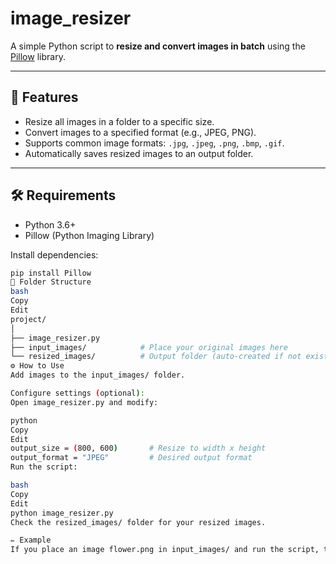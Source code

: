# image_resizer
A simple Python script to **resize and convert images in batch** using the [Pillow](https://pillow.readthedocs.io/en/stable/) library.

---

## 📌 Features

- Resize all images in a folder to a specific size.
- Convert images to a specified format (e.g., JPEG, PNG).
- Supports common image formats: `.jpg`, `.jpeg`, `.png`, `.bmp`, `.gif`.
- Automatically saves resized images to an output folder.

---

## 🛠️ Requirements

- Python 3.6+
- Pillow (Python Imaging Library)

Install dependencies:

```bash
pip install Pillow
📂 Folder Structure
bash
Copy
Edit
project/
│
├── image_resizer.py        
├── input_images/            # Place your original images here
└── resized_images/          # Output folder (auto-created if not exists)
⚙️ How to Use
Add images to the input_images/ folder.

Configure settings (optional):
Open image_resizer.py and modify:

python
Copy
Edit
output_size = (800, 600)       # Resize to width x height
output_format = "JPEG"         # Desired output format
Run the script:

bash
Copy
Edit
python image_resizer.py
Check the resized_images/ folder for your resized images.

✏️ Example
If you place an image flower.png in input_images/ and run the script, the tool will resize it to 800x600 and save it as flower.jpeg (or other configured format) in resized_images/.


